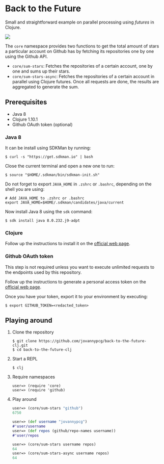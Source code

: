 # Back to the Future

Small and straightforward example on parallel processing using *futures* in Clojure.

![](https://media.giphy.com/media/zZeCRfPyXi9UI/giphy.gif)

The `core` namespace provides two functions to get the total amount of stars a particular account on Github has by fetching its repositories one by one using the Github API.

* `core/sum-stars`: Fetches the repositories of a certain account, one by one and sums up their stars.
* `core/sum-stars-async`: Fetches the repositories of a certain account in parallel using Clojure futures. Once all requests are done, the results are aggregated to generate the sum.

## Prerequisites

* Java 8
* Clojure 1.10.1
* Github OAuth token (optional)

### Java 8

It can be install using SDKMan by running:

```shell
$ curl -s "https://get.sdkman.io" | bash
```

Close the current terminal and open a new one to run:

```shell
$ source "$HOME/.sdkman/bin/sdkman-init.sh"
```

Do not forget to export `JAVA_HOME` in `.zshrc` or `.bashrc`, depending on the shell you are using:

```shell
# Add JAVA_HOME to .zshrc or .bashrc
export JAVA_HOME=$HOME/.sdkman/candidates/java/current
```

Now install Java 8 using the `sdk` command:

```shell
$ sdk install java 8.0.232.j9-adpt
```

### Clojure

Follow up the instructions to install it on the [official web page](https://www.clojure.org/guides/getting_started).

### Github OAuth token

This step is not required unless you want to execute unlimited requests to the endpoints used by this repository.

Follow up the instructions to generate a personal access token on the [official web page](https://help.github.com/en/github/authenticating-to-github/creating-a-personal-access-token-for-the-command-line).

Once you have your token, export it to your environment by executing:

```shell
$ export GITHUB_TOKEN=<redacted_token>
```

## Playing around

1. Clone the repository

   ```shell
   $ git clone https://github.com/jovannypcg/back-to-the-future-clj.git
   $ cd back-to-the-future-clj
   ```

2. Start a REPL

   ```shell
   $ clj
   ```

3. Require namespaces

   ```shell
   user=> (require 'core)
   user=> (require 'github)
   ```

4. Play around

   ```clojure
   user=> (core/sum-stars "github")
   6750
   ```

   ```clojure
   user=> (def username "jovannypcg")
   #'user/username
   user=> (def repos (github/repo-names username))
   #'user/repos
   
   user=> (core/sum-stars username repos)
   64
   user=> (core/sum-stars-async username repos)
   64
   ```